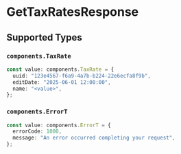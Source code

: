 # GetTaxRatesResponse


## Supported Types

### `components.TaxRate`

```typescript
const value: components.TaxRate = {
  uuid: "123e4567-f6a9-4a7b-b224-22e6ecfa8f9b",
  editDate: "2025-06-01 12:00:00",
  name: "<value>",
};
```

### `components.ErrorT`

```typescript
const value: components.ErrorT = {
  errorCode: 1000,
  message: "An error occurred completing your request",
};
```

